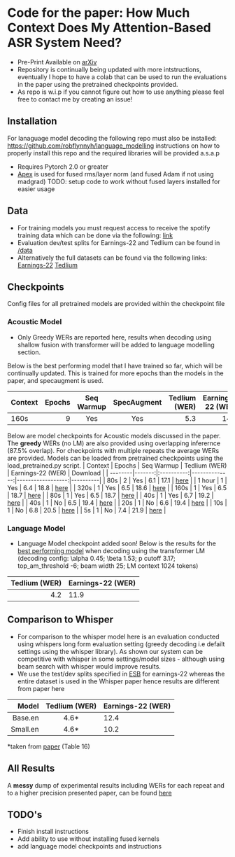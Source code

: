 # Code for the paper: How Much Context Does My Attention-Based ASR System Need?
- Pre-Print Available on [arXiv](https://arxiv.org/abs/2310.15672)
- Repository is continually being updated with more intstructions, eventually I hope to have a colab that can be used to run the evaluations in the paper using the pretrained checkpoints provided. 
- As repo is w.i.p if you cannot figure out how to use anything please feel free to contact me by creating an issue!

## Installation
For lanaguage model decoding the following repo must also be installed: https://github.com/robflynnyh/language_modelling
instructions on how to properly install this repo and the required libraries will be provided a.s.a.p
- Requires Pytorch 2.0 or greater
- [Apex](https://github.com/NVIDIA/apex/tree/master) is used for fused rms/layer norm (and fused Adam if not using madgrad)
TODO: setup code to work without fused layers installed for easier usage

## Data
- For training models you must request access to receive the spotify training data which can be done via the following: [link](https://podcastsdataset.byspotify.com/)
- Evaluation dev/test splits for Earnings-22 and Tedlium can be found in [/data](https://github.com/robflynnyh/long-context-asr/tree/main/data)
- Alternatively the full datasets can be found via the following links: [Earnings-22](https://github.com/revdotcom/speech-datasets/tree/main/earnings22) [Tedlium](https://www.openslr.org/51/) 

## Checkpoints
Config files for all pretrained models are provided within the checkpoint file
### Acoustic Model
- Only Greedy WERs are reported here, results when decoding using shallow fusion with transformer will be added to language modelling section.

Below is the best performing model that I have trained so far, which will be continually updated. This is trained for more epochs than the models in the paper, and specaugment is used.

| Context | Epochs | Seq Warmup | SpecAugment |  Tedlium (WER) | Earnings-22 (WER) | Download |
| --------|-------:|:----------:|:----------:|--------------:|------------------:|----------|
|  160s    |    9   |  Yes       |  Yes       |       5.3     |   14.3           | [here](https://huggingface.co/rjflynn2/lcasr) |

Below are model checkpoints for Acoustic models discussed in the paper. The <b>greedy</b> WERs (no LM) are also provided using overlapping inferernce (87.5% overlap). For checkpoints with multiple repeats the average WERs are provided. Models can be loaded from pretrained checkpoints using the load_pretrained.py script.
| Context | Epochs | Seq Warmup | Tedlium (WER) | Earnings-22 (WER) | Download |
| --------|-------:|:----------:|--------------:|------------------:|----------|
|  80s    |    2   |  Yes       |       6.1     |      17.1         | [here](https://huggingface.co/rjflynn2/lcasr-80s-epoch-2/) |
|  1 hour |    1   |  Yes       |       6.4     |      18.8         | [here](https://huggingface.co/rjflynn2/lcasr-1hour) |
|  320s   |    1   | Yes        |       6.5     |      18.6         | [here](https://huggingface.co/rjflynn2/lcasr-320s) |
|  160s   |    1   | Yes        |       6.5     |      18.7         | [here](https://huggingface.co/rjflynn2/lcasr-160s) |
|  80s    |    1   | Yes        |       6.5     |      18.7         | [here](https://huggingface.co/rjflynn2/lcasr-80s) |
|  40s    |    1   | Yes        |       6.7     |      19.2         | [here](https://huggingface.co/rjflynn2/lcasr-40s-seq_warmup) |
|  40s    |    1   | No         |       6.5     |      19.4         | [here](https://huggingface.co/rjflynn2/lcasr-40s) |
|  20s    |    1   | No         |       6.6     |      19.4         | [here](https://huggingface.co/rjflynn2/lcasr-20s)  |
|  10s    |    1   | No         |       6.8     |      20.5         | [here](https://huggingface.co/rjflynn2/lcasr-10s)  |
|  5s     |    1   | No         |       7.4     |      21.9         | [here](https://huggingface.co/rjflynn2/lcasr-5s)  |

### Language Model
- Language Model checkpoint added soon!
Below is the results for the [best performing model](https://huggingface.co/rjflynn2/lcasr) when decoding using the transformer LM (decoding config: \alpha 0.45; \beta 1.53; p cutoff 3.17; top_am_threshold -6; beam width 25; LM context 1024 tokens)

|  Tedlium (WER) | Earnings-22 (WER) |
|------------------:|----------|
|       4.2     |   11.9       |

## Comparison to Whisper
- For comparison to the whisper model here is an evaluation conducted using whispers long form evaluation setting (greedy decoding i.e defailt settings using the whisper library). As shown our system can be competitive with whisper in some settings/model sizes - although using beam search with whisper would improve results.
- We use the test/dev splits specified in [ESB](https://arxiv.org/abs/2210.13352) for earnings-22 whereas the entire dataset is used in the Whisper paper hence results are different from paper here

Model |  Tedlium (WER) | Earnings-22 (WER) |
|------------------:|:------------------:|----------|
| Base.en |       4.6*     |    12.4      |
| Small.en |       4.6*     |   10.2       |

*taken from [paper](https://arxiv.org/abs/2212.04356) (Table 16)

## All Results

A <b>messy</b> dump of experimental results including WERs for each repeat and to a higher precision presented paper, can be found [here](https://github.com/robflynnyh/long-context-asr/blob/main/artifacts/experiment_dump.pdf)

## TODO's
- Finish install instructions
- Add ability to use without installing fused kernels
- add language model checkpoints and instructions
